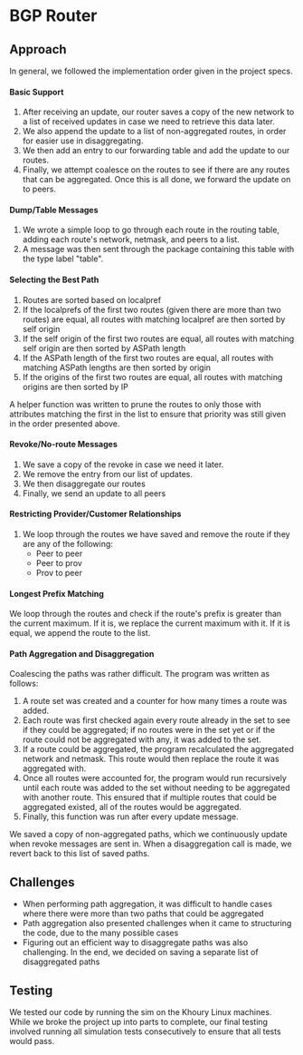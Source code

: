 # BGP Router

## Approach

In general, we followed the implementation order given in the project specs. 

#### Basic Support

1. After receiving an update, our router saves a copy of the new network to a list of received updates in case we need to retrieve this data later. 
2. We also append the update to a list of non-aggregated routes, in order for easier use in disaggregating. 
3. We then add an entry to our forwarding table and add the update to our routes. 
4. Finally, we attempt coalesce on the routes to see if there are any routes that can be aggregated. Once this is all done, we forward the update on to peers. 

#### Dump/Table Messages

1. We wrote a simple loop to go through each route in the routing table, adding each route's network, netmask, and peers to a list. 
2. A message was then sent through the package containing this table with the type label "table". 

#### Selecting the Best Path

1. Routes are sorted based on localpref
2. If the localprefs of the first two routes (given there are more than two routes) are equal, all routes with matching
   localpref are then sorted by self origin
3. If the self origin of the first two routes are equal, all routes with matching self origin are then sorted by ASPath
   length
4. If the ASPath length of the first two routes are equal, all routes with matching ASPath lengths are then sorted by
   origin
5. If the origins of the first two routes are equal, all routes with matching origins are then sorted by IP

A helper function was written to prune the routes to only those with attributes matching the first in the list to ensure
that priority was still given in the order presented above.

#### Revoke/No-route Messages

1. We save a copy of the revoke in case we need it later. 
2. We remove the entry from our list of updates.
3. We then disaggregate our routes
4. Finally, we send an update to all peers

#### Restricting Provider/Customer Relationships

1. We loop through the routes we have saved and remove the route if they are any of the following:
   - Peer to peer
   - Peer to prov
   - Prov to peer

#### Longest Prefix Matching

We loop through the routes and check if the route's prefix is greater than the current maximum. If it is, we replace the current maximum with it. If it is equal, we append the route to the list. 

#### Path Aggregation and Disaggregation

Coalescing the paths was rather difficult. The program was written as follows:

1. A route set was created and a counter for how many times a route was added.
2. Each route was first checked again every route already in the set to see if they could be aggregated; if no routes
   were in the set yet or if the route could not be aggregated with any, it was added to the set.
3. If a route could be aggregated, the program recalculated the aggregated network and netmask. This route would then
   replace the route it was aggregated with.
4. Once all routes were accounted for, the program would run recursively until each route was added to the set without
   needing to be aggregated with another route. This ensured that if multiple routes that could be aggregated existed,
   all of the routes would be aggregated.
5. Finally, this function was run after every update message.

We saved a copy of non-aggregated paths, which we continuously update when revoke messages are sent in. When a disaggregation call is made, we revert back to this list of saved paths. 

## Challenges

- When performing path aggregation, it was difficult to handle cases where there were more than two paths that could be
  aggregated
- Path aggregation also presented challenges when it came to structuring the code, due to the many possible cases
- Figuring out an efficient way to disaggregate paths was also challenging. In the end, we decided on saving a separate list of disaggregated paths

## Testing

We tested our code by running the sim on the Khoury Linux machines. While we broke the project up into parts to
complete, our final testing involved running all simulation tests consecutively to ensure that all tests would pass. 
